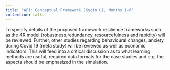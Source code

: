 ```yaml
---
title: "WP1: Conceptual Framework (Kyoto U), Months 1-6"
collection: talks
---
```

To specify details of the proposed framework resilience frameworks such as the 4R model (robustness,redundancy, resourcefulness and rapidity) will be reviewed. Further, other studies regarding behavioural changes, anxiety during Covid 19 (meta study) will be reviewed as well as economic indicators. This will feed into a critical discussion as to what learning methods are useful, required data formats for the case studies and e.g. the aspects should be emphasized in the simulation.
